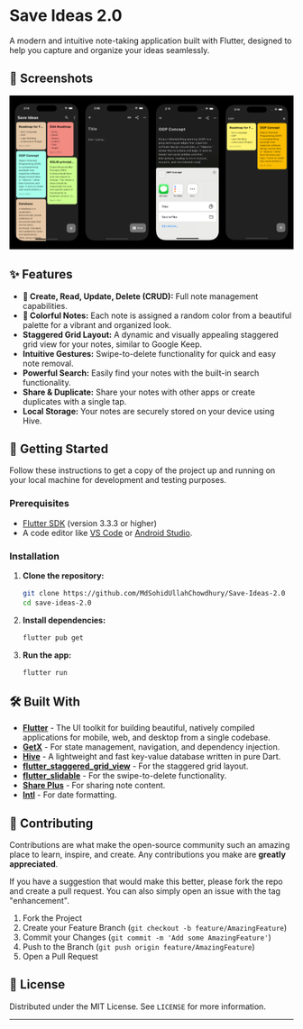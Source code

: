 # Save Ideas 2.0

A modern and intuitive note-taking application built with Flutter, designed to help you capture and organize your ideas seamlessly.

## 📸 Screenshots

![image alt](https://github.com/MdSohidUllahChowdhury/Save-Ideas-2.0/blob/master/asset/screens.png)


## ✨ Features

- **📝 Create, Read, Update, Delete (CRUD):** Full note management capabilities.
- **🎨 Colorful Notes:** Each note is assigned a random color from a beautiful palette for a vibrant and organized look.
- **Staggered Grid Layout:** A dynamic and visually appealing staggered grid view for your notes, similar to Google Keep.
- **Intuitive Gestures:** Swipe-to-delete functionality for quick and easy note removal.
- **Powerful Search:** Easily find your notes with the built-in search functionality.
- **Share & Duplicate:** Share your notes with other apps or create duplicates with a single tap.
- **Local Storage:** Your notes are securely stored on your device using Hive.

## 🚀 Getting Started

Follow these instructions to get a copy of the project up and running on your local machine for development and testing purposes.

### Prerequisites

- [Flutter SDK](https://flutter.dev/docs/get-started/install) (version 3.3.3 or higher)
- A code editor like [VS Code](https://code.visualstudio.com/) or [Android Studio](https://developer.android.com/studio).

### Installation

1.  **Clone the repository:**
    ```sh
    git clone https://github.com/MdSohidUllahChowdhury/Save-Ideas-2.0
    cd save-ideas-2.0
    ```

2.  **Install dependencies:**
    ```sh
    flutter pub get
    ```

3.  **Run the app:**
    ```sh
    flutter run
    ```

## 🛠️ Built With

- [**Flutter**](https://flutter.dev/) - The UI toolkit for building beautiful, natively compiled applications for mobile, web, and desktop from a single codebase.
- [**GetX**](https://pub.dev/packages/get) - For state management, navigation, and dependency injection.
- [**Hive**](https://pub.dev/packages/hive) - A lightweight and fast key-value database written in pure Dart.
- [**flutter_staggered_grid_view**](https://pub.dev/packages/flutter_staggered_grid_view) - For the staggered grid layout.
- [**flutter_slidable**](https://pub.dev/packages/flutter_slidable) - For the swipe-to-delete functionality.
- [**Share Plus**](https://pub.dev/packages/share_plus) - For sharing note content.
- [**Intl**](https://pub.dev/packages/intl) - For date formatting.

## 🤝 Contributing

Contributions are what make the open-source community such an amazing place to learn, inspire, and create. Any contributions you make are **greatly appreciated**.

If you have a suggestion that would make this better, please fork the repo and create a pull request. You can also simply open an issue with the tag "enhancement".

1.  Fork the Project
2.  Create your Feature Branch (`git checkout -b feature/AmazingFeature`)
3.  Commit your Changes (`git commit -m 'Add some AmazingFeature'`)
4.  Push to the Branch (`git push origin feature/AmazingFeature`)
5.  Open a Pull Request

## 📄 License

Distributed under the MIT License. See `LICENSE` for more information.

---
